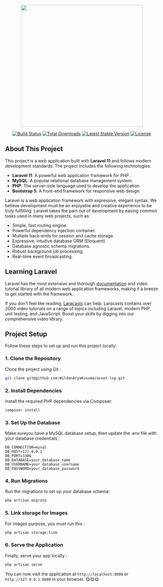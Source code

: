 <p align="center"><a href="https://laravel.com" target="_blank"><img src="https://raw.githubusercontent.com/laravel/art/master/logo-lockup/5%20SVG/2%20CMYK/1%20Full%20Color/laravel-logolockup-cmyk-red.svg" width="400"></a></p>

<p align="center">
<a href="https://travis-ci.org/laravel/framework"><img src="https://travis-ci.org/laravel/framework.svg" alt="Build Status"></a>
<a href="https://packagist.org/packages/laravel/framework"><img src="https://img.shields.io/packagist/dt/laravel/framework" alt="Total Downloads"></a>
<a href="https://packagist.org/packages/laravel/framework"><img src="https://img.shields.io/packagist/v/laravel/framework" alt="Latest Stable Version"></a>
<a href="https://packagist.org/packages/laravel/framework"><img src="https://img.shields.io/packagist/l/laravel/framework" alt="License"></a>
</p>

## About This Project

This project is a web application built with **Laravel 11** and follows modern development standards. The project includes the following technologies:

- **Laravel 11**: A powerful web application framework for PHP.
- **MySQL**: A popular relational database management system.
- **PHP**: The server-side language used to develop the application.
- **Bootstrap 5**: A front-end framework for responsive web design.

Laravel is a web application framework with expressive, elegant syntax. We believe development must be an enjoyable and creative experience to be truly fulfilling. Laravel takes the pain out of development by easing common tasks used in many web projects, such as:

- Simple, fast routing engine.
- Powerful dependency injection container.
- Multiple back-ends for session and cache storage.
- Expressive, intuitive database ORM (Eloquent).
- Database agnostic schema migrations.
- Robust background job processing.
- Real-time event broadcasting.

## Learning Laravel

Laravel has the most extensive and thorough [documentation](https://laravel.com/docs) and video tutorial library of all modern web application frameworks, making it a breeze to get started with the framework.

If you don't feel like reading, [Laracasts](https://laracasts.com) can help. Laracasts contains over 2000 video tutorials on a range of topics including Laravel, modern PHP, unit testing, and JavaScript. Boost your skills by digging into our comprehensive video library.

## Project Setup

Follow these steps to set up and run this project locally:

### 1. Clone the Repository
Clone the project using Git :
```bash
git clone git@github.com:WildanAryaKusuma/asset-lsp.git
```

### 2. Install Dependencies
Install the required PHP dependencies via Composer:
```bash
composer install
```

### 3. Set Up the Database 
Make sureyou have a MySQL database setup, then update the .env file with your database credentials :
```
DB_CONNECTION=mysql
DB_HOST=127.0.0.1
DB_PORT=3306
DB_DATABASE=your_database_name
DB_USERNAME=your_database_username
DB_PASSWORD=your_database_password
```
### 4. Run Migrations
Run the migrations to set up your database schema:

````bash
php artisan migrate
````

### 5. Link storage for Images
For images purpose, you must run this : 
```bash
php artisan storage:link
```

### 6. Serve the Application
Finally, serve your app locally : 
```bash
php artisan serve
```

You can now visit the application at `http://localhost:8000` or `http://127.0.0.1:8000` in your browser. 😋😋😋

